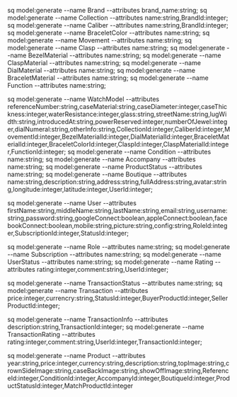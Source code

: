 sq model:generate --name Brand --attributes brand_name:string;
sq model:generate --name Collection --attributes name:string,BrandId:integer;
sq model:generate --name Caliber --attributes name:string,BrandId:integer;
sq model:generate --name BraceletColor --attributes name:string;
sq model:generate --name Movement --attributes name:string;
sq model:generate --name Clasp --attributes name:string;
sq model:generate --name BezelMaterial --attributes name:string;
sq model:generate --name ClaspMaterial --attributes name:string;
sq model:generate --name DialMaterial --attributes name:string;
sq model:generate --name BraceletMaterial --attributes name:string;
sq model:generate --name Function --attributes name:string;

sq model:generate --name WatchModel --attributes referenceNumber:string,caseMaterial:string,caseDiameter:integer,caseThickness:integer,waterResistance:integer,glass:string,streetName:string,lugWidth:string,introducedAt:string,powerReserved:integer,numberOfJewel:integer,dialNumeral:string,otherInfo:string,CollectionId:integer,CaliberId:integer,MovementId:integer,BezelMaterialId:integer,DialMaterialId:integer,BraceletMaterialId:integer,BraceletColorId:integer,ClaspId:integer,ClaspMaterialId:integer,FunctionId:integer;
sq model:generate --name Condition --attributes name:string;
sq model:generate --name Accompany --attributes name:string;
sq model:generate --name ProductStatus --attributes name:string;
sq model:generate --name Boutique --attributes name:string,description:string,address:string,fullAddress:string,avatar:string,longitude:integer,latitude:integer,UserId:integer;

sq model:generate --name User --attributes firstName:string,middleName:string,lastName:string,email:string,username:string,password:string,googleConnect:boolean,appleConnect:boolean,facebookConnect:boolean,mobile:string,picture:string,config:string,RoleId:integer,SubscriptionId:integer,StatusId:integer;

sq model:generate --name Role --attributes name:string;
sq model:generate --name Subscription --attributes name:string;
sq model:generate --name UserStatus --attributes name:string;
sq model:generate --name Rating --attributes rating:integer,comment:string,UserId:integer;

sq model:generate --name TransactionStatus --attributes name:string;
sq model:generate --name Transaction --attributes price:integer,currencry:string,StatusId:integer,BuyerProductId:integer,SellerProductId:integer;

sq model:generate --name TransactionInfo --attributes description:string,TransactionId:integer;
sq model:generate --name TransactionRating --attributes rating:integer,comment:string,UserId:integer,TransactionId:integer;

sq model:generate --name Product --attributes year:string,price:integer,currency:string,description:string,topImage:string,crownSideImage:string,caseBackImage:string,showOffImage:string,ReferenceId:integer,ConditionId:integer,AccompanyId:integer,BoutiqueId:integer,ProductStatusId:integer,MatchProductId:integer